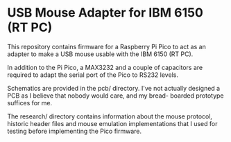 # USB Mouse Adapter for IBM 6150 (RT PC)

This repository contains firmware for a Raspberry Pi Pico to act as
an adapter to make a USB mouse usable with the IBM 6150 (RT PC).

In addition to the Pi Pico, a MAX3232 and a couple of capacitors
are required to adapt the serial port of the Pico to RS232 levels.

Schematics are provided in the pcb/ directory.  I've not actually
designed a PCB as I believe that nobody would care, and my bread-
boarded prototype suffices for me.

The research/ directory contains information about the mouse
protocol, historic header files and mouse emulation implementations
that I used for testing before implementing the Pico firmware.
